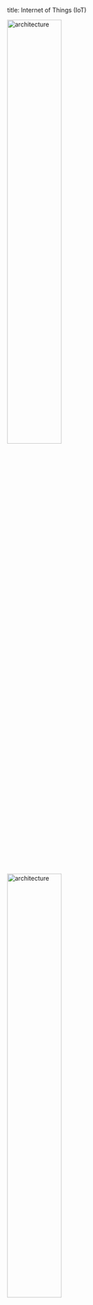 title: Internet of Things (IoT)

<p><img alt="architecture" src="img/raspberry_pi_quarter.jpg" style="width: 50%" class="center" /></p>

<p><img alt="architecture" src="img/nodemcu.jpg" style="width: 50%" class="center" /></p>

---

title: Wireless Monitor

Aplicativo web para receber e mostrar dados vindos de equipamentos IoT

<p><img alt="architecture" src="img/temperature-show.png" style="width: 90%" class="center" /></p>

---

title: Arquitetura

<p><img alt="architecture" src="img/arquitetura.png" style="width: 70%" class="center" /></p>

---

title: Metodologia

<div class="flex-container">
	<img alt="architecture" src="img/php-logo.png" style="width: 256px;" />
	<img alt="architecture" src="img/nodejs-logo.png" style="width: 256px;" />
    <img alt="architecture" src="img/js-logo.png" style="width: 256px;" />
    <img alt="architecture" src="img/json-logo.png" style="width: 256px;" />
</div>

---

title: Revisão Teórica

Aplicativo       |  Ambiente do Servidor |  Suporte a plugins |  SDK
---------------- | --------------------- | ------------------ | ----------
Kaa              |  Java                 |    Sim             |   Sim
macchina.io      |  C++/NodeJS           |    Sim             |   Sim
SiteWhere        |  Java                 |    Sim             |   Sim
ThingSpeak       |  Ruby                 |    Sim             |   Sim
Wireless Monitor |  PHP                  |    Sim             |   Sim

---

title: Wireless Monitor - Create Temperature Monitor

<iframe width="560" height="315" src="https://www.youtube.com/embed/iTczyDZeSWk?rel=0" frameborder="0" allowfullscreen style="width: 90%"></iframe>

---

title: Wireless Monitor - Test Send Data

<iframe width="560" height="315" src="https://www.youtube.com/embed/Fo9e7soNsLE?rel=0" frameborder="0" allowfullscreen style="width: 90%"></iframe>

---

title: Processo de Autenticação

<p><img alt="architecture" src="img/processo-autenticacao.png" style="width: 100%" class="center" /></p>

---

title: Wireless Monitor - Using JavaScript SDK

<iframe width="560" height="315" src="https://www.youtube.com/embed/UgcgAXTp-9c?rel=0" frameborder="0" allowfullscreen style="width: 90%"></iframe>

---

title: Experimento 1
class: segue nobackground fill
image: img/montagem.jpg

---

title: Experimento 1

Hardware:

* Raspberry Pi
* Arduino
* LM35 (Sensor de Temperatura)

Software:

* NodeJS
* Johnny-Five
* Wireless Monitor SDK

<https://github.com/atilacamurca/wm-sensor-temperature>

---

title: Experimento 2
class: segue nobackground fill
image: img/nodemcu-esp8266-lm35.jpg

---

title: Experimento 2

Hardware:

* NodeMcu ESP8266
* LM35 (Sensor de Temperatura)

Software:

* C/C++
* Compilado com interface Arduino IDE

<https://github.com/atilacamurca/wm-example-esp8266>

---

title: O Projeto e suas características

<div class="flex-container imgs-128">
	<img alt="architecture" src="img/php-logo.png" />
	<img alt="architecture" src="img/nodejs-logo.png" />
    <img alt="architecture" src="img/js-logo.png" />
    <img alt="architecture" src="img/json-logo.png" />
    <img alt="architecture" src="img/laravel_logo.png" />
    <img alt="architecture" src="img/phpunit-logo.png" />
    <img alt="architecture" src="img/github_logo.jpg" />
    <img alt="architecture" src="img/git-logo.png" />
    <img alt="architecture" src="img/postgresql-logo.png" />
    <img alt="architecture" src="img/sqlite-logo.png" />
    <img alt="architecture" src="img/gulpjs-logo.jpg" />
    <img alt="architecture" src="img/browser-sync-logo.jpg" />
    <img alt="architecture" src="img/gitbook-logo.png" />
    <img alt="architecture" src="img/demokit-logo.png" />
</div>
